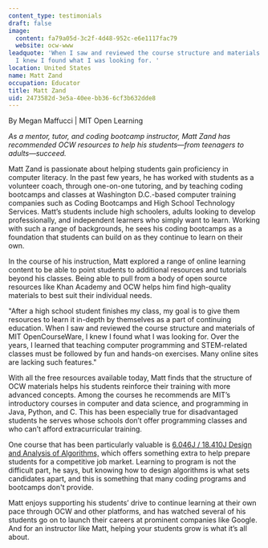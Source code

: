```yaml
---
content_type: testimonials
draft: false
image:
  content: fa79a05d-3c2f-4d48-952c-e6e1117fac79
  website: ocw-www
leadquote: 'When I saw and reviewed the course structure and materials of MIT OpenCourseWare,
  I knew I found what I was looking for. '
location: United States
name: Matt Zand
occupation: Educator
title: Matt Zand
uid: 2473582d-3e5a-40ee-bb36-6cf3b632dde8
---
```

By Megan Maffucci | MIT Open Learning

*As a mentor, tutor, and coding bootcamp instructor, Matt Zand has recommended OCW resources to help his students—from teenagers to adults—succeed.*

Matt Zand is passionate about helping students gain proficiency in computer literacy. In the past few years, he has worked with students as a volunteer coach, through one-on-one tutoring, and by teaching coding bootcamps and classes at Washington D.C.-based computer training companies such as Coding Bootcamps and High School Technology Services. Matt’s students include high schoolers, adults looking to develop professionally, and independent learners who simply want to learn. Working with such a range of backgrounds, he sees his coding bootcamps as a foundation that students can build on as they continue to learn on their own. 

In the course of his instruction, Matt explored a range of online learning content to be able to point students to additional resources and tutorials beyond his classes. Being able to pull from a body of open source resources like Khan Academy and OCW helps him find high-quality materials to best suit their individual needs. 

"After a high school student finishes my class, my goal is to give them resources to learn it in-depth by themselves as a part of continuing education. When I saw and reviewed the course structure and materials of MIT OpenCourseWare, I knew I found what I was looking for. Over the years, I learned that teaching computer programming and STEM-related classes must be followed by fun and hands-on exercises. Many online sites are lacking such features."

With all the free resources available today, Matt finds that the structure of OCW materials helps his students reinforce their training with more advanced concepts. Among the courses he recommends are MIT’s introductory courses in computer and data science, and programming in Java, Python, and C. This has been especially true for disadvantaged students he serves whose schools don’t offer programming classes and who can’t afford extracurricular training.

One course that has been particularly valuable is [6.046J / 18.410J Design and Analysis of Algorithms,](/courses/6-046j-design-and-analysis-of-algorithms-spring-2015/) which offers something extra to help prepare students for a competitive job market. Learning to program is not the difficult part, he says, but knowing how to design algorithms is what sets candidates apart, and this is something that many coding programs and bootcamps don't provide. 

Matt enjoys supporting his students’ drive to continue learning at their own pace through OCW and other platforms, and has watched several of his students go on to launch their careers at prominent companies like Google. And for an instructor like Matt, helping your students grow is what it’s all about.